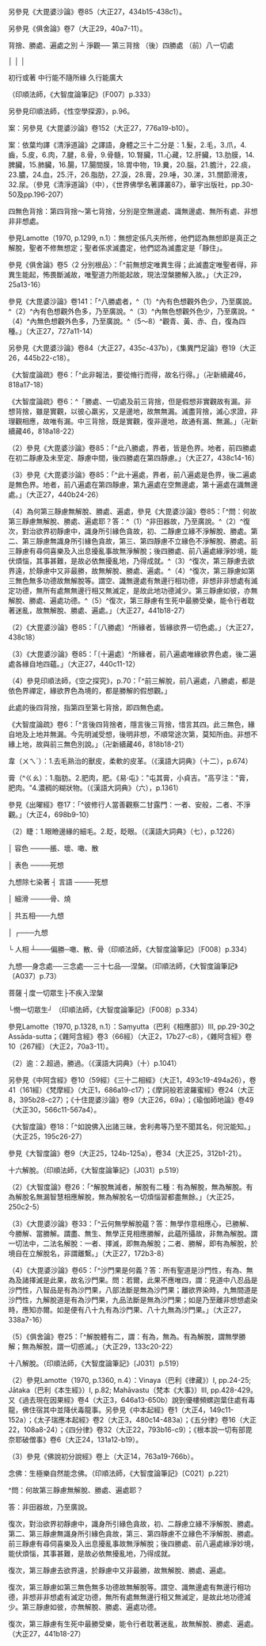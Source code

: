 [^1]: 八背捨又名為「八解脫」。參見《長阿含經》卷10：「^八解脫，云何八？^（1）^色觀色，初解脫；^（2）^內色想，觀外色，二解脫；^（3）^淨解脫，三解脫；^（4）^度色想，滅有對想，不念雜想，住空處，四解脫；^（5）^度空處，住識處，五解脫；^（6）^度識處，住不用處，六解脫；^（7）^度不用處，住有想無想處，七解脫；^（8）^滅盡定，八解脫。」（大正1，62b20-25）

另參見《大毘婆沙論》卷85（大正27，434b15-438c1）。

[^2]: 《大智度論疏》卷6：「^初言內有色外觀色者，初習不淨，觀道未強，不能壞減內色，但觀外相死尸膖脹不淨，故言內有色外觀色。第二內無色相外觀色者，習行稍久，觀道增強，故能於自身作亡滅色相，亦觀外色死尸不淨，故言內無色相外觀色。」（卍新續藏46，801c8-13）

[^3]: 關於勝解作意（adhimukti-manasikāra，得解道）或勝解想，參見印順法師，《空之探究》，pp.68-69：^如《大毘婆沙論》卷11說：「有三種作意，謂自相作意，共相作意，勝解作意。自相作意者，思惟色是變礙相，受是領納相，想是取像相，行是造作相，識是了別相；地是堅相，水是濕相，火是煖相，風是動相──如是等。共相作意者，如十六行相等。勝解作意者，如不淨觀、持息念、（四）無量、（八）解脫、（八）勝處、（十）遍處等。」（大正27，53a）《瑜伽師地論》卷11說：「勝解作意者，謂修靜慮者，隨其所欲，於諸事相增益作意。真實作意者，謂以自相、共相及真如相，如理思惟諸法作意。」（大正30，332c）依此可以知道：自相作意、共相作意、真如作意，是一切法真實事理的作意；勝解作意是假想觀，於事是有所增益的。如不淨觀，想青瘀或膿爛等，觀自身及到處的尸身青瘀或膿爛，這是與事實不符的，是誇張的想像所成的定境，所以說是「增益」。佛法中的八解脫，八勝處，十遍處，都是勝解作意。

另參見《俱舍論》卷7（大正29，40a7-11）。

[^4]: 〔及〕－【宋】【元】【明】【宮】【石】。（大正25，215d，n.11）

[^5]: 虫＝蟲【元】【明】。（大正25，215d，n.12）

[^6]: 無色即觀死相等。（印順法師，《大智度論筆記》［F001］p.326）

[^7]: 況：3.比。比擬；比方。4.比。引申為推及，推測。（《漢語大詞典》（五），p.1083）

[^8]: 參見Lamotte（1970, p.1293,
n.1）：亦即是說在無色界之五種背捨及二種一切處。

[^9]: 參見Lamotte（1970, p.1293,
n.2）：這一點精確的說明相當重要，因為在前八種一切處，行者是觀想極其清淨之四大及四根本色，不夾雜其他諸大或顏色。這就是Visuddhimagga（《清淨道論》）稱之所緣之「似相」。

[^10]: 參見Lamotte（1970, p.1293, n.3）：此應該是指青色之花或金屬。

[^11]: 捺＝奈【元】【明】。（大正25，215d，n.13）

[^12]: 〔復〕－【宋】【元】【明】【宮】【石】。（大正25，215d，n.14）

[^13]: 〔行〕－【石】。（大正25，215d，n.15）

[^14]: 參見《俱舍論》卷29：「^應知此中修觀行者，從諸解脫入諸勝處，從諸勝處入諸遍處，以後後起勝前前故。」（大正29，152a2-4）

[^15]: ┌ 不淨── 初二背捨 （前）四勝處

背捨、勝處、遍處之別 ┴ 淨觀── 第三背捨 （後）四勝處 （前）八一切處

│ │ │

初行或著 中行能不隨所緣 久行能廣大

（印順法師，《大智度論筆記》〔F007〕p.333）

[^16]: 印順法師，《華雨集》（三），p.154：「^（一）八解脫的前二解脫，是不淨觀，第三『淨解脫身作證』是淨觀。（二）八勝處的前四勝處，是不淨觀；後四勝處──內無色相外觀色青、黃、赤、白，是淨觀。（三）十遍處中的前八遍處──地遍處，水，火，風，青、黃、赤、白遍處，都是淨觀。如地遍處是觀大地的平正淨潔，沒有山陵溪流；清淨平坦，一望無際的大地，於定心中現前。水，火，風，也都是清淨的。觀青色如金精山，黃色如瞻婆花，赤色如赤蓮花，白色如白雪，都是清淨光顯的。淨觀是觀外色的清淨，近於清淨的器世間。」

另參見印順法師，《性空學探源》，p.96。

[^17]: 前二背捨、前四勝處屬於不淨觀。

[^18]: 第三背捨、後四勝處及前八種一切處屬於淨觀。

[^19]: 案：灰底部分文字為編者所加，非導師筆記原有，以下同此。

[^20]: 〔厭〕－【石】。（大正25，215d，n.16）

[^21]: 九想似為初二初門，白骨觀為第三初門。（印順法師，《大智度論筆記》〔F001〕p.327）

[^22]: 相＝想【宋】【元】【明】【宮】。（大正25，215d，n.17）

[^23]: 參見Lamotte（1970, p.1295,
n.2）：在傳統之說法中，並未提及一切處以寶物為所緣客體。

[^24]: 參見Lamotte（1970, p.1296,
n.1）：所謂「身證」，在巴利所傳原始佛典關於八背捨之說明中，全未提及，而在梵文資料也僅有第三及第八背捨之中，有此一語詞。這是因為此二背捨之殊勝，以及因為它們分別是在色界及無色界之最後一地。參見《俱舍論》卷29：「^何故經中第三、第八說身作證非餘六耶？以於八中此二勝故，於二界中各在邊故。」（大正29，151c8-10）

案：另參見《大毘婆沙論》卷152（大正27，776a19-b10）。

[^25]: 為實為得解，亦實亦得解。（印順法師，《大智度論筆記》［F001］p.327）

[^26]: 《大智度論疏》卷6：「^言『問曰：是三背捨』者，此謂第三背捨，非前之三種背捨，是中應加「第」字。言『八勝處』者，於中取後四勝處。『十一切處』者，此是十一切處中前八一切處。」（卍新續藏46，815c9-12）

[^27]: 參見Lamotte（1970, p.1297, n.1）：這是指第三背捨。

[^28]: 又＝人【宋】【元】【明】【宮】。（大正25，215d，n.19）

[^29]: 參見Lamotte（1970, p.1297,
n.2）：在梵文所傳之資料中，不論是小乘或大乘之佛典，均將身體之「物」之數目定為三十六。見《增壹阿含經》卷25（大正2，687b），卷27（大正2，701b），卷49（大正2，815c）；《大莊嚴論經》卷5（大正4，285b21）；《百喻經》卷4（大正4，555b15）；《出曜經》卷1（大正4，612b17），卷5（大正4，632c22），卷17（大正4，696c7）卷26（大正4，749c16）。其內容在梵本Pañcaviṃśati.（《二萬五千頌般若》）p.205，l.16-19，漢譯《摩訶般若波羅蜜經》卷5（大正8，253c26-29）及Śatasāhasrikā.（《十萬頌般若》）p.1431，l.9-13，漢譯《大般若經》卷53（大正5，298b26-28）均有列出，不過有許多錯誤之異讀。至於巴利經典則僅列有三十一物，參見Dīgha（巴利《長部》）II,
p.293; III, p.104; Majjhima（巴利《中部》）I, p.57; III, p.90;
Saṃyutta（巴利《相應部》）IV, p.111; V, p.278;
Aṅguttara（巴利《增支部》）III, p.323；V,
p.109）。Visuddhimagga，ed. H. C.
WARREN，pp.205-219，所列之數目為三十二，並有詳細之說明。

案：依葉均譯《清淨道論》之譯語，身體之三十二分是：1.髮，2.毛，3.爪，4.齒，5.皮，6.肉，7.腱，8.骨，9.骨髓，10.腎臟，11.心藏，12.肝臟，13.肋膜，14.脾臟，15.肺臟，16.腸，17.腸間膜，18.胃中物，19.糞，20.腦，21.膽汁，22.痰，23.膿，24.血，25.汗，26.脂肪，27.淚，28.膏，29.唾，30.涕，31.關節滑液，32.尿。（參見《清淨道論》（中），《世界佛學名著譯叢87》，華宇出版社，pp.30-50及pp.196-207）

[^30]: 參見Lamotte（1970, p.1297,
n.3）：四大（四種根本元素）各有其自相：堅、濕、煖、動。

[^31]: 參見Lamotte（1970, p.1298, n.1）：此係第一一切處之觀。

[^32]: 參見Lamotte（1970, p.1298, n.2）：此係第五勝處暨第五一切處之觀。

[^33]: 參見Lamotte（1970, p.1298, n.3）：第三背捨。

[^34]: 參見Lamotte（1970, p.1298, n.4）：第二一切處。

[^35]: 參見Lamotte（1970, p.1298, n.5）：第五勝處暨第五一切處。

[^36]: 四無色背捨。（印順法師，《大智度論筆記》［F001］p.327）

四無色背捨：第四背捨～第七背捨，分別是空無邊處、識無邊處、無所有處、非想非非想處。

[^37]: 四無色定，參見《大智度論》卷17（大正25，186b-c），卷20（大正25，211c-213b）。

[^38]: 無色定約四至七初門。（印順法師，《大智度論筆記》〔F001〕p.327）案：第四至第七背捨。

[^39]: 二無心定之別。（印順法師，《大智度論筆記》〔A037〕p.73）

參見Lamotte（1970, p.1299,
n.1）：無想定係凡夫所修，他們認為無想即是真正之解脫，聖者不修無想定；聖者係求滅盡定，他們認為滅盡定是「靜住」。

參見《俱舍論》卷5〈2
分別根品〉：「^前無想定唯異生得；此滅盡定唯聖者得，非異生能起，怖畏斷滅故，唯聖道力所能起故，現法涅槃勝解入故。」（大正29，25a13-16）

[^40]: 中＋（身）【宋】【元】【明】【宮】【石】。（大正25，216d，n.1）

[^41]: 八勝處：出相。（印順法師，《大智度論筆記》〔F002〕p.327）

參見《大毘婆沙論》卷141：「^八勝處者，^（1）^內有色想觀外色少，乃至廣說。^（2）^內有色想觀外色多，乃至廣說。^（3）^內無色想觀外色少，乃至廣說。^（4）^內無色想觀外色多，乃至廣說。^（5～8）^觀青、黃、赤、白，復為四種。」（大正27，727a11-14）

另參見《大毘婆沙論》卷84（大正27，435c-437b），《集異門足論》卷19（大正26，445b22-c18）。

[^42]: 〔有〕－【石】。（大正25，216d，n.2）

[^43]: 〔有〕－【宋】【元】【明】【宮】【石】。（大正25，216d，n.3）

[^44]: 〔有〕－【宋】【元】【明】【宮】。（大正25，216d，n.4）

[^45]: 《大智度論疏》卷6：「^少有二種：一者緣少，二自在少。今言緣少故名少者，是第一緣少。觀道未增者，是第二自在少。但初解微弱故，不能自在廣緣名少。」（卍新續藏46，817a4-7）

[^46]: 《大智度論疏》卷6：「^今解好醜，文別有四：一、就業報解，二、約觀行得失，三、就違順生心，四、據觀解始終。前三在此文中，後一在下觀行門中。」（卍新續藏46，817a12-15）

[^47]: 繫心三處。（印順法師，《大智度論筆記》〔A037〕p.73）

[^48]: 中＝內【宋】【元】【明】【宮】。（大正25，216d，n.5）

[^49]: 參見Lamotte（1970, p.1301,
n.1）：如果說背捨是不受所緣客體的制約，則勝處是進一步對所緣客體能加以支配。《俱舍論》卷29說：「^八勝處何殊三解脫？前修解脫唯能棄背，後修勝處能制所緣，隨所樂觀惑終不起。」（大正29，151c19-21）根據《俱舍論》之說法，勝處對所緣客體之「支配」是二方面的：1、隨所樂觀：亦即隨行者之意念而起觀，2、煩惱不生：因所緣客體而起之煩惱不再生起。《大智度論》此處特別強調上開第二點：對於可欲之所緣不生貪欲，對於不可欲之所緣客體不起瞋恚。但是勝處法門也能使行者隨其意念而觀所緣客體。事實上，「當行者之心專注，完全清純、完全潔淨、沒有染污，沒有不淨，其心調柔，待勢而動，行者能導引其心向於神通，特別是神境通。」Dīgha（巴利《長部》）I,
p.71。所以行者能隨其意而轉化諸大（根本元素）及顏色，使它們能隨行者之意而為行者所觀。關於此點，請見Visuddhimagga，ed.
H. C
WARREN，pp.142-143。同樣的，「黃色遍滿作意觀」，「金色作意」等等，這些「勝解」，隨意而觀的能力，早在原始佛典即已提到，例如Saṃyutta（巴利《相應部》）I,
p.116。

[^50]: 《大智度論疏》卷6：「^前言『於緣中自在勝知勝見』者，始解名知，終觀明白名見。『行者於能生』已下，釋知見義。『是名若好若醜』者，此近約好醜二境解勝知見義，遠結前文好醜。」（卍新續藏46，817a16-19）

[^51]: 來＝未【宋】【元】【明】【宮】。（大正25，216d，n.6）

[^52]: 相＝想【宮】。（大正25，216d，n.7）

[^53]: 此八，深入定心者可得。（印順法師，《大智度論筆記》〔F002〕p.327）

[^54]: 不淨觀二種（不淨，淨指骨人）。（印順法師，《大智度論筆記》［J030］p.519）

[^55]: 三四勝二義。（印順法師，《大智度論筆記》［F002］p.327）

[^56]: 〔脫〕－【石】。（大正25，216d，n.8）

[^57]: 舉＝轝【宋】【元】【明】【宮】。（大正25，216d，n.9）

[^58]: 塚＝家【石】。（大正25，216d，n.10）

[^59]: 《大智度論疏》卷6：「^解勝處中有三：法、喻及合。法說中有二：初明自在故勝，後明破染故勝。喻中亦二，合中亦二。」（卍新續藏46，817b15-17）

[^60]: 《大正藏》原作「繫」，今依《高麗藏》作「擊」（第14冊，589c8）。

[^61]: 〔是〕－【宋】【元】【明】【宮】。（大正25，216d，n.11）

[^62]: 《大毘婆沙論》卷85：「^十遍處者，謂：青、黃、赤、白，地、水、火、風，空無邊處，識無邊處遍處。」（大正27，440b11-12）

[^63]: 參見《大智度論》卷21（大正25，215b-c）。十遍處之前八遍處（地、水、火、風、青、黃、赤、白遍處）與第三背捨（淨背捨）、後四勝處（內無色想觀青、黃、赤、白）相通。

[^64]: 參見《大毘婆沙論》卷85：「^遍處是何義？答：由二緣故名為遍處：一、由無間，二、由廣大。由無間者，謂純青等勝解作意，不相間離，故名無間。由廣大者，謂緣青等勝解作意，境相無邊，故名廣大。大德說曰：所緣寬廣，無有間隙，故名遍處。」（大正27，440b18-23）

[^65]: 在四無色處中，僅有空無邊處、識無邊處能處得解之心。

[^66]: 二處：空無邊處、識無邊處。

[^67]: 《大智度論疏》卷6：「^言『識處能緣緣色』者，亦是方便道，能緣下地緣色之識。論本文中少於『識』字。」（卍新續藏46，818a11-12）

[^68]: 法門分別：背捨、勝處、一切處。（印順法師，《大智度論筆記》〔D023〕p.270）

[^69]: 三種法：八背捨、八勝處、十一切處。

《大智度論疏》卷6：「^此非報法，要從脩行而得，故名行得。」（卍新續藏46，818a17-18）

[^70]: 初三背捨，有漏。（印順法師，《大智度論筆記》〔F001〕p.326）

《大智度論疏》卷6：^「勝處、一切處及前三背捨，但是假想非實觀故有漏。非想背捨，雖是實觀，以彼心羸劣，又是邊地，故無無漏。滅盡背捨，滅心求證，非理觀相應，故唯有漏。中三背捨，既是實觀，復非邊地，故通有漏、無漏。」（卍新續藏46，818a18-22）

[^71]: 八背捨、八勝處、十一切處及九次第定之關係，參見卷末【附表】。（詳見印順法師，《空之探究》，p.72）

[^72]: 《大智度論疏》卷6：「^言『初二背捨、初四勝處，初禪二禪中攝』者，《雜心》解言：欲界有二種欲，謂心欲、身欲；初禪離此二種欲，故立二不淨背捨及前四勝處。初禪亦有二種欲，故二禪亦立二背捨、四勝處。二禪無二種欲，故三禪不立背捨勝處；又以樂多故，不能作此善根。」（卍新續藏46，818a24-b5）

[^73]: （1）參見《大毘婆沙論》卷84：「^此八解脫，......地者，初二解脫在初二靜慮及未至定、靜慮中間。......第三解脫在第四靜慮。......第四解脫在空無邊處。......第五解脫在識無邊處。......第六解脫在無所有處。......第七解脫在非想非非想處，......想受滅解脫在非想非非想處。」（大正27，434c10-435a11）

（2）參見《大毘婆沙論》卷85：「^此八勝處，界者，皆是色界。地者，前四勝處在初二靜慮及未至定、靜慮中間，後四勝處在第四靜慮。」（大正27，438c14-16）

（3）參見《大毘婆沙論》卷85：「^此十遍處，界者，前八遍處是色界，後二遍處是無色界。地者，前八遍處在第四靜慮，第九遍處在空無邊處，第十遍處在識無邊處。」（大正27，440b24-26）

（4）為何第三靜慮無解脫、勝處、遍處，參見《大毘婆沙論》卷85：「^問：何故第三靜慮無解脫、勝處、遍處耶？答：^（1）^非田器故，乃至廣說。^（2）^復次，對治欲界初靜慮中，識身所引緣色貪故，初、二靜慮立緣不淨解脫、勝處。第二、第三靜慮無識身所引緣色貪故，第三、第四靜慮不立緣色不淨解脫、勝處。前三靜慮有尋伺喜樂及入出息擾亂事故無淨解脫；後四勝處、前八遍處緣淨妙境，能伏煩惱，其事甚難，是故必依無擾亂地，乃得成就。^（3）^復次，第三靜慮去欲界遠，於靜慮中又非最勝，故無解脫、勝處、遍處。^（4）^復次，第三靜慮如第三無色無多功德故無解脫等。謂空、識無邊處有無邊行相功德，非想非非想處有滅定功德，無所有處無無邊行相又無滅定，是故此地功德減少。第三靜慮如彼，亦無解脫、勝處、遍處功德。^（5）^復次，第三靜慮有生死中最勝受樂，能令行者耽著迷亂，故無解脫、勝處、遍處。」（大正27，441b18-27）

[^74]: 二一切處：空無邊處、識無邊處。

[^75]: （1）《大毘婆沙論》卷84：「〔八解脫〕^所緣者，初三解脫緣欲界色處；第四解脫緣四無色，及彼因彼滅一切類智品，若四無色及類智品、非擇滅并虛空，若謂一物、若謂多物，一切皆緣。第五解脫緣後三無色，及彼因彼滅一切類智品，若後三無色及類智品、非擇滅并虛空，若謂一物、若謂多物，一切皆緣。第六解脫緣後二無色，及彼因彼滅一切類智品，若後二無色及類智品、非擇滅并虛空，若謂一物、若謂多物，一切皆緣。第七解脫緣非想非非想處，及彼因彼滅一切類智品，若非想非非想處及類智品、非擇滅并虛空，若謂一物、若謂多物，一切皆緣。想受滅解脫無所緣。」（大正27，435a16-28）

（2）《大毘婆沙論》卷85：「〔八勝處〕^所緣者，皆緣欲界一切色處。」（大正27，438c18）

（3）《大毘婆沙論》卷85：「〔十遍處〕^所緣者，前八遍處唯緣欲界色處，後二遍處各緣自地四蘊。」（大正27，440c11-12）

（4）參見印順法師，《空之探究》，p.70：「^前三解脫，前八遍處，八勝處，都是依色界禪定，緣欲界色為境的，都是勝解的假想觀。」

[^76]: 若＝善【宋】【元】【明】【宮】【石】。（大正25，216d，n.12）

[^77]: 無色根本不緣下地。（印順法師，《大智度論筆記》〔F002〕p.327）

此處的後四背捨，指第四至第七背捨，即四無色處。

《大智度論疏》卷6：「^言後四背捨者，隱言後三背捨，惜言其四。此三無色，緣自地及上地并無漏。今先明滅受想，後明非想，不順常途次第，莫知所由。非想不緣上地，故與前三無色別說。」（卍新續藏46，818b18-21）

[^78]: 〔非有...法〕十九字－【宋】【宮】。（大正25，216d，n.13）

[^79]: 《摩訶般若波羅蜜經》卷24〈78
四攝品〉：「^云何九次第定？行者離欲惡不善法，有覺有觀，離生喜樂，入初禪、第二、第三、第四禪，乃至過非有想非無想處，入滅受想定，是名九次第定。」（大正8，395a7-10）

[^80]: 於此＝此於【宋】【元】【明】。（大正25，216d，n.14）

[^81]: 二是有漏：指非想非非想定與滅盡定。

[^82]: 七，或有漏、或無漏：指四根本禪及前三無色定。

[^83]: 背捨、勝處、一切處、次第定，具依聲聞說。（印順法師，《大智度論筆記》〔F001〕p.325）

[^84]: 參見Lamotte（1970, p.1314,
n.1）：「九想」（navasaṃjñā）。以下《大正藏》原文中所稱之「九相」，應讀為「九想」。

[^85]: 習九想離欲乃得禪。（印順法師，《大智度論筆記》［F003］p.328）

[^86]: 說＝讚【宋】【元】【明】【宮】【石】。（大正25，217d，n.6）

[^87]: 淨戒為九相前行。（印順法師，《大智度論筆記》［F003］p.328）

[^88]: 死＝無【石】。（大正25，217d，n.7）

[^89]: 辭訣：訣別。漢應劭《風俗通‧怪神‧世間亡者多有見神》："飲食飽滿，辭訣而去，家人大哀剝斷絕。"（《漢語大詞典》（十一），p.504）

[^90]: 奄：3.忽然，驟然。（《漢語大詞典》（二），p.1529）

[^91]: 已＋（而）【宮】。（大正25，217d，n.8）

[^92]: 室家：2.夫婦。3.妻子。4.泛指家庭或家庭中的人，如父母、兄弟、妻子等。（《漢語大詞典》（三），p.1425）

[^93]: 免＝勉【石】下同。（大正25，217d，n.9）

[^94]: 捍（^ㄏㄢˋ）：1.抵禦，護衛。2.抗拒，抵制。（《漢語大詞典》（六），p.607）

[^95]: 挌（^ㄍㄜˊ）：擊，格鬥。（《漢語大詞典》（六），p.585）

[^96]: 惡＝無【宋】。（大正25，217d，n.10）

[^97]: 今＝令【石】。（大正25，217d，n.11）

[^98]: 智鑒：才智與鑒識。《南史‧宋紀上‧武帝》："玄妻劉氏，尚書令耽之女也，聰明有智鑒。"（《漢語大詞典》（五），p.767）

[^99]: 明利：明慧爽利。（《漢語大詞典》（五），p.601）

[^100]: 唐：2.空，虛。3.引申為徒然，白白地。（《漢語大詞典》（三），p.366）

[^101]: 亦皆＝皆亦【宋】【元】【明】【宮】。（大正25，217d，n.12）

[^102]: 自恣：放縱自己，不受約束。（《漢語大詞典》（八），p.1324）

[^103]: 放恣：放縱。（《漢語大詞典》（五），p.414）

[^104]: 行＝事【宋】【元】【明】【宮】。（大正25，217d，n.13）

[^105]: 勉＝得【宋】。（大正25，217d，n.14）

[^106]: 益利＝利益【石】。（大正25，217d，n.15）

[^107]: 韋＝[竺-二+韋]【宋】。（大正25，217d，n.16）

韋（ㄨㄟˊ）：1.去毛熟治的獸皮，柔軟的皮革。（《漢語大詞典》（十二），p.674）

[^108]: 《續一切經音義》卷9：「^韛袋（上又作[橐-石+非]，同，蒲拜反。《說文》：韋，囊也。《考聲》云：吹火具也。律文作排，船後木名也，非此用。下，徒耐反；《說文》作帒，盛物帒也）。」（大正54，972a10-11）

[^109]: 役御：役使，使用。（《漢語大詞典》（三），p.927）

[^110]: 貴＝恣【元】【明】。（大正25，217d，n.17）

[^111]: 腰＝膚【宋】【元】【明】【宮】。（大正25，217d，n.18）

[^112]: 媚＝肩【石】【宮】。（大正25，217d，n.19）

[^113]: 此＝是【石】。（大正25，217d，n.20）

[^114]: 漫：9.漫漶，模糊。（《漢語大詞典》（六），p.84）

[^115]: 經文原順序以「膿爛相」為第四，「青相」為第五。

[^116]: 杖楚：謂以棍棒拷打。（《漢語大詞典》（四），p.771）

[^117]: 其＝真【宋】【元】【明】。（大正25，217d，n.21）

[^118]: 烏＝鳥【宋】【元】【明】【宮】。（大正25，217d，n.22）

[^119]: （其）＋手【宋】【元】【明】【宮】。（大正25，217d，n.23）

[^120]: 刳（^ㄎㄨ）：1.挖，挖空。2.剖開。（《漢語大詞典》（二），p.657）

[^121]: 殘：1.毀壞，破壞。（《漢語大詞典》（五），p.167）

[^122]: 藉（^ㄐ一ˊ）：1.踐踏，凌辱。（《漢語大詞典》（九），p.586）

[^123]: 骨想有二種二：骨人連、散；骨人淨、不淨。（經：青想在爛想後；論：青想在爛想前，異）（印順法師，《大智度論筆記》〔F003〕p.328）

[^124]: 膩（^ㄋㄧˋ）：1.肥厚，油膩。2.指食品中油脂過多。4.跡印，污垢。（《漢語大詞典》（六），p.1377）

[^125]: 膩膏＝膏膩【宋】【元】【明】【宮】【石】。（大正25，217d，n.25）

膏（^ㄍㄠ）：1.脂肪。2.肥肉，肥。《易‧屯》："屯其膏，小貞吉。"高亨注："膏，肥肉。"4.濃稠的糊狀物。（《漢語大詞典》（六），p.1361）

[^126]: （覩）＋是【宋】【元】【明】【宮】。（大正25，217d，n.26）

[^127]: 參見Lamotte（1970, p.1319,
n.2）：佛陀在許多地方均說到（Aṅguttara（巴利《增支部》）III, p.446;
IV, p.353,
p.358）：「要斷除貪欲應修不淨觀。」但縱使如此，貪欲並未因而能斷除，不淨觀僅能「動搖」貪欲，它仍然存在。因為不淨觀係勝解作意（假想觀，對想像客體的注意作用），所以是有漏，僅有那已見四聖諦十六行相之觀想，始能斷除煩惱。

[^128]: 《大智度論》卷23：「^十想：1、無常想，2、苦想，3、無我想，4、食不淨想，5、一切世間不可樂想，6、死想，7、不淨想，8、斷想，9、離欲想，10、盡想。」（大正25，229a7-8）

[^129]: 九相與十想之相攝關係，參見印順法師，《大智度論筆記》〔A017〕p.418。

[^130]: 若＋（有）【宋】【元】【明】【宮】。（大正25，217d，n.27）

[^131]: 無常變異＝常變【宋】【元】【明】【宮】【石】。（大正25，218d，n.1）

[^132]: 二甘露門：不淨、安般。（印順法師，《大智度論筆記》〔A017〕p.418）

參見《出曜經》卷17：「^彼修行人當善觀察二甘露門：一者、安般，二者、不淨觀。」（大正4，698b9-10）

[^133]: 膚＝腰【石】。（大正25，218d，n.3）

[^134]: （1）𥇒（^ㄐㄧㄝˊ）：眼睫毛。（《漢語大字典》（四），p.2499）

（2）睫：1.眼瞼邊緣的細毛。2.眨，眨眼。（《漢語大詞典》（七），p.1226）

[^135]: 承旨：1.逢迎意旨。（《漢語大詞典》（一），p.772）

[^136]: ┌ 顯色 ────血塗、青瘀、膿爛

│ 容色 ────脹、壞、噉、散

│ 表色 ────死想

九想除七染著 ┤ 言語 ────死想

│ 細滑 ────骨、燒

│ 共五相───九想

│ ┌───九想

└ 人相
┴───偏勝─噉、散、骨（印順法師，《大智度論筆記》〔F008〕p.334）

[^137]: 「死相」不在九相之中；「死想」乃十想所攝。

[^138]: 偏＝遍【宮】。（大正25，218d，n.6）

[^139]: 披析：分析。（《漢語大詞典》（六），p.523）

[^140]: 參見Lamotte（1970, p.1325,
n.2）：在《大毘婆沙論》卷40（大正27，206c），《俱舍論》卷22（大正29，117b-118a），《順正理論》卷59（大正29，672b），對此等問題均有詳細之討論。不淨是以無貪為性，行者可在十地得「不淨」：欲界、中間禪、四禪、及各該四禪之近分定，不淨觀之所緣是欲界之色（形色與顯色）。只有「人趣」能生。而它是以不淨為行相、從而不能產生無常等（四聖諦）之十六行相。因為它是勝解作意，所以是有漏。最後，要證得「不淨」，可由離欲或加行。

[^141]: 陰＝眾【宋】【元】【明】【宮】。（大正25，218d，n.7）

[^142]: 三禪中無九想。（印順法師，《大智度論筆記》〔F003〕p.328）

[^143]: 九想開→身念處門→三念處門→三十七道品門→開涅槃門→入涅槃常樂。（印順法師，《大智度論筆記》〔F008〕p.334）

九想──身念處──三念處──三十七品──涅槃。（印順法師，《大智度論筆記》〔A037〕p.73）

[^144]: 菩薩行不淨觀之相。（印順法師，《大智度論筆記》〔F003〕p.328）

[^145]: ┌集一切佛法┐

菩薩 ┤度一切眾生├不疾入涅槃

└憫一切眾生┘ （印順法師，《大智度論筆記》〔F008〕p.334）

[^146]: 菩薩觀不淨不入滅：憫眾生苦、念佛法未具、知不淨性空、知亦有淨相。（印順法師，《大智度論筆記》〔F008〕p.334）

[^147]: 〔生〕－【石】【宮】。（大正25，218d，n.8）

[^148]: 身＝心【宮】。（大正25，218d，n.9）

[^149]: 《大正藏》原作「生」，今依《高麗藏》作「心」（第14冊，592c4）。

[^150]: 參見《大智度論》卷21（大正25，218a）。

[^151]: 〔如〕－【宋】【元】【明】【宮】【石】。（大正25，218d，n.10）

[^152]: 一＋（法）【宋】【元】【明】【宮】。（大正25，218d，n.11）

[^153]: 可＝何【元】【明】。（大正25，218d，n.12）

[^154]: 此＝行【元】【明】。（大正25，218d，n.13）

[^155]: 破淨觀不淨，空中無不淨。（印順法師，《大智度論筆記》〔D021〕p.266）

[^156]: 脫＝解脫【宋】【元】【明】【宮】。（大正25，218d，n.14）

[^157]: 經說色中有味、過、出相。（印順法師，《大智度論筆記》〔I013〕p.430）

參見Lamotte（1970, p.1328, n.1）：Saṃyutta（巴利《相應部》）III,
pp.29-30之Assāda-sutta；《雜阿含經》卷3（66經）（大正2，17b27-c8），《雜阿含經》卷10（267經）（大正2，70a3-11）。

[^158]: 〔故〕－【宋】【元】【明】【宮】【石】。（大正25，218d，n.15）

[^159]: 參見Lamotte（1970, p.1328,
n.2）：菩薩觀一切諸色及其過患，但是他深切的瞭解諸色絕對是空、無相，從諸法實相而言，同樣是不值執取、捨離。所以不淨觀使菩薩絕對的沈穩，平靜、不會促使菩薩想要儘速入涅槃，聲聞眾就是急欲取證涅槃。雖然菩薩個人自己並不偏執於諸法之不淨，但是他向他所認為極其執著於諸色之人，宣講不淨法門。換言之，不淨觀是菩薩成熟眾生的方便之一。

[^160]: 懎（^ㄙㄜˋ）：悲恨。（《漢語大字典》（四），p.2360）

[^161]: 參見Lamotte（1970, p.1335,
n.1）：《雜阿含經》卷35（980經）（大正2，254c-255a），《雜阿含經》卷35（981經）（大正2，255a-b）；《增壹阿含經》卷14（大正2，615a-b）；Saṃyutta（巴利《相應部》）I,
pp.218-220。

[^162]: 念佛：能除恐怖。（印順法師，《大智度論筆記》〔C021〕p.221）

[^163]: 手＝掌【宋】【元】【明】【宮】。（大正25，219d，n.2）

[^164]: 〔也〕－【宋】【元】【明】【宮】。（大正25，219d，n.3）

[^165]: 子＝王【宋】【元】【明】【宮】。（大正25，219d，n.4）

[^166]: 參見《雜阿含經》卷29（803經）（大正2，206a16-b14），《雜阿含經》卷29（810經）（大正2，208a18-b13）；《坐禪三昧經》卷上（大正15，275b19-276a6）；《摩訶僧祇律》卷4（大正22，254c14-255a5）；《大智度論》卷11（大正25，138a10-15）；《瑜伽師地論》卷27（大正30，432a-433b）。

[^167]: 念死：念念生滅，常與死俱。（印順法師，《大智度論筆記》〔F004〕p.330）

[^168]: 當＝能【宋】【元】【明】【宮】【石】。（大正25，219d，n.5）

[^169]: 如來十號，參見《大智度論》卷2（大正25，70b-73b）。

[^170]: 多陀阿伽度：如說，如來，如去。（印順法師，《大智度論筆記》〔D024〕p.271）

[^171]: 〔為〕－【宋】【元】【明】【宮】。（大正25，219d，n.6）

[^172]: 〔中〕－【宋】【元】【明】【宮】。（大正25，219d，n.7）

[^173]: 三藐三佛陀：正（諸法不動不壞）遍（一切悉知）知。（印順法師，《大智度論筆記》〔D024〕p.272）

[^174]: 鞞闍遮羅那三般那：智慧、持戒具足。（印順法師，《大智度論筆記》〔D024〕p.272）

[^175]: 無緣＝天【宋】【元】【明】【宮】。（大正25，219d，n.8）

[^176]: 〔已〕－【宋】【元】【明】【宮】【石】。（大正25，219d，n.9）

[^177]: 修伽陀：善去。（印順法師，《大智度論筆記》〔D024〕p.272）

[^178]: 路迦憊：知世間四諦。（印順法師，《大智度論筆記》〔D024〕p.272）

[^179]: 〔阿耨多羅〕富樓沙曇藐婆羅提：無上調御師。（印順法師，《大智度論筆記》〔D024〕p.273）

[^180]: 羅＋（三𦴭三）【石】。（大正25，219d，n.10）

[^181]: 貰多提婆魔㝹舍：以三道滅三毒，令行三乘道。（印順法師，《大智度論筆記》〔D024〕p.273）

[^182]: 舍＋（喃）【宋】【元】【明】。（大正25，219d，n.11）

[^183]: 佛陀：三世盡不盡、動不動法，悉知。（印順法師，《大智度論筆記》〔D024〕p.273）

[^184]: 婆伽婆：得九故名。（印順法師，《大智度論筆記》〔D024〕p.271）

[^185]: 〔為〕－【宋】【元】【明】【宮】。（大正25，219d，n.12）

[^186]: 磨＝摩【明】。（大正25，219d，n.13）

[^187]: 摩訶三磨陀（Mahāsaṃmata）：轉輪王的名字，大平等王、多敬。（參見《梵和大辭典》，p.1022）

[^188]: 參見Lamotte（1970, p.1343, n.1）：Dīpavaṃsa（《島王統史》）III,
v.3; Mahāvaṃsa（《大王統史》）II, v.1; Mahāvastu（梵本《大事》）I,
p.348。

[^189]: 性＝姓【元】【明】【石】。（大正25，219d，n.14）

[^190]: 〔照〕－【宋】【元】【明】【宮】【石】。（大正25，219d，n.15）

[^191]: 我是＝是我【石】。（大正25，219d，n.16）

[^192]: 〔陀〕－【宋】【元】【明】【宮】。（大正25，219d，n.17）

[^193]: （1）踰（^ㄩˊ）：同" 逾 "。（《漢語大詞典》（十）p.521）

（2）逾：2.超過，勝過。（《漢語大詞典》（十）p.1041）

[^194]: 頗梨＝玻瓈【明】。（大正25，219d，n.18）

[^195]: 軟＝濡【石】。（大正25，219d，n.19）

[^196]: 好妙＝妙好【宋】【元】【明】【宮】。（大正25，219d，n.20）

[^197]: 大＝丈【石】。（大正25，219d，n.21）

[^198]: （以）＋如【宋】【元】【明】【宮】。（大正25，219d，n.22）

[^199]: 佛三十二相，參見《大智度論》卷4（大正25，90a-91a），卷29（大正25，273c-274c）。

另參見《中阿含經》卷10（59經）《三十二相經》（大正1，493c19-494a26），卷41（161經）《梵摩經》（大正1，686a19-c17）；《摩訶般若波羅蜜經》卷24（大正8，395b28-c27）；《十住毘婆沙論》卷9（大正26，69a）；《瑜伽師地論》卷49（大正30，566c11-567a4）。

[^200]: 八十隨形好，參見《摩訶般若波羅蜜經》卷24（大正8，395c27-396b10），《十住毘婆沙論》卷9（大正26，69b-70a）等。

[^201]: 佛身：見者愛樂，忘世五欲。（印順法師，《大智度論筆記》〔D032〕p.282）

[^202]: 五（功德）眾。（印順法師，《大智度論筆記》〔J031〕p.520）

[^203]: 但＝俱【石】。（大正25，220d，n.1）

[^204]: 〔生〕－【宋】【元】【明】【宮】【石】。（大正25，220d，n.2）

[^205]: 蘇＝酥【元】【明】。（大正25，220d，n.3）

[^206]: 參見Lamotte（1970, p.1350, n.1）：Dīgha（《長部》）II,
pp.131-132；《長阿含經》卷3《遊行經》（大正1，19a1-b7）；《佛般泥洹經》卷下（大正1，168b13-21）；《般泥洹經》卷下（大正1，183c23-184a3）；《大般涅槃經》卷中（大正1，198a17-198b4）；《六度集經》卷7（大正3，42c23-29）；《根本說一切有部毘奈耶雜事》卷37（大正24，391b3-18）。

[^207]: 參見《中陰經》卷2〈6
神足品〉：「^佛告菩薩：此神變者是三昧王三昧，唯有諸佛乃能變現，非聲聞、辟支佛所能。」（大正12，1064c2-4）

[^208]: 尚＝當【宮】【石】。（大正25，220d，n.5）

[^209]: 佛出入三昧，舍利弗不知名。（印順法師，《大智度論筆記》〔H025〕p.418）

《大智度論》卷18：「^如說佛入出諸三昧，舍利弗等乃至不聞其名，何況能知。」（大正25，195c26-27）

[^210]: 三昧王三昧，參見《大智度論》卷7（大正25，111a-112b）。

[^211]: 《大智度論》卷8：「^佛名人師子，師子遊戲三昧是佛戲三昧也，入此三昧時，令此大地六種震動，一切地獄惡道眾生皆蒙解脫，得生天上，是名為戲。」（大正25，116c15-18）

[^212]: 震＝振【宋】【元】。（大正25，220d，n.6）

[^213]: 釋尊一時頓度十方眾生。（印順法師，《大智度論筆記》〔C008〕p.197）

參見《大智度論》卷9（大正25，124b-125a），卷34（大正25，312b1-21）。

[^214]: 佛＋（言）【宋】【元】【明】【宮】。（大正25，220d，n.7）

[^215]: 是＝此【宋】【元】【明】【宮】。（大正25，220d，n.8）

[^216]: 參見Lamotte（1970, p.1353,
n.1）：《道行般若經》卷9-10（大正8，470c-477b）；《大明度經》卷6（大正8，503c-507c）；《小品般若波羅蜜經》卷10（大正8，580a-586b）；《放光般若經》卷20（大正8，141b-146b）；《摩訶般若波羅蜜經》卷27（大正8，416a-423c）；《大般若波羅蜜經》卷591（大正7，1059a-1073a）。

[^217]: 憂＝漚【宮】。（大正25，220d，n.9）

[^218]: 䗍＝騾【宮】。（大正25，220d，n.10）

[^219]: 參見Lamotte（1970, p.1355, n.2）：參見Vinaya（巴利《律藏》）I,
pp.32-34; Jātaka（巴利《本生經》）I,
p.28。憂樓頻蠡迦葉（Urubivākāśyapa），《過去現在因果經》卷4譯作「^優樓頻螺迦葉」（大正3，649a14-650a22），《眾許摩訶帝經》卷9譯作「^烏嚕尾螺迦葉」（大正3，960b27-962a10），《根本說一切有部毘奈耶破僧事》卷7譯作「^優樓頻螺迦攝」（大正24，133b-134b）。

[^220]: 〔一〕－【宋】【元】【明】【宮】。（大正25，220d，n.11）

[^221]: 〔議〕－【宋】【元】【明】【宮】【石】。（大正25，220d，n.12）

[^222]: 〔名〕－【宮】。（大正25，221d，n.1）

[^223]: 苦法智、苦類智乃至道法智、道類智等八智各有一有為解脫及一無為解脫。

十六解脫。（印順法師，《大智度論筆記》〔J031〕p.519）

[^224]: 參見《品類足論》卷4：「^見苦所斷十隨眠云何？謂有身見、邊執見、見苦所斷邪見、見取、戒禁取、疑、貪、瞋、慢、無明。」（大正26，707a8-10）

[^225]: （1）《大智度論》卷2：「^佛一念中生、住、滅時諸結使分，生時如是、住時如是、滅時如是。苦法忍、苦法智中所斷結使悉覺了。知如是結使解脫，得爾所有為法解脫、得爾所無為法解脫；乃至道比忍見諦道十五心中。」（大正25，72a2-6）

（2）《大智度論》卷26：「^解脫無減者，解脫有二種：有為解脫，無為解脫。有為解脫名無漏智慧相應解脫，無為解脫名一切煩惱習都盡無餘。」（大正25，250c2-5）

（3）《大毘婆沙論》卷33：「^云何無學解脫蘊？答：無學作意相應心，已勝解、今勝解、當勝解。謂盡、無生、無學正見相應勝解，此蘊所攝故，非無為解脫。謂一切法中，二法名解脫：一者、擇滅，即無為解脫；二者、勝解，即有為解脫，於境自在立解脫名，非謂離繫。」（大正27，172b3-8）

（4）《大毘婆沙論》卷65：「^沙門果是何義？答：所有聖道是沙門性，有為、無為及諸擇滅是此果，故名沙門果。問：若爾，此果不應唯四，謂：見道中八忍品是沙門性，八智品是有為沙門果，八部法斷是無為沙門果；離欲界染時，九無間道是沙門性，九解脫道是有為沙門果，九品法斷是無為沙門果；如是乃至離非想想處染時，應知亦爾。如是便有八十九有為沙門果、八十九無為沙門果。」（大正27，338a7-16）

（5）《俱舍論》卷25：「^解脫體有二，謂：有為，無為。有為解脫，謂無學勝解；無為解脫，謂一切惑滅。」（大正29，133c20-22）

[^226]: 修道十八解脫：斷除有頂地煩惱的九解脫道，各有一有為解脫及一無為解脫。

十八解脫。（印順法師，《大智度論筆記》〔J031〕p.519）

[^227]: 解脫知見眾二種。（印順法師，《大智度論筆記》〔J031〕p.520）

[^228]: 盡證＝證盡【宋】【元】【明】【宮】。（大正25，221d，n.2）

[^229]: 如難陀出家後猶難忘其妻孫陀利，欲還俗習白衣行。後佛陀將之帶往三十三天見諸天女，難陀忽然覺得孫陀利如瞎獼猴，不如天女美貌。諸天女告曰：「聞世尊弟子難陀善修梵行，命終之後來生此間，可娶五百天女為妻。」之後佛陀又將難陀帶往阿鼻地獄，獄卒告曰：「世尊弟子難陀，彼於如來所淨修梵行，身壞命終生善處天上，於彼壽千歲快自娛樂，復於彼命終生此阿鼻地獄中。」難陀聞言驚懼，向佛懺悔，精進修行成阿羅漢。參見《增壹阿含經》卷9（大正2，591b-592c）。

[^230]: 參見Lamotte（1970, p.1359,
n.3）：以下經論有提到名為難陀之龍王，參見Divyāvadāna（梵本《天譬》）p.395;
Jātaka（巴利《本生經》）V,
p.126；《增壹阿含經》卷28：「^難陀、優槃難陀二龍王。」（大正2，703b24）；《雜阿含經》卷23：「^難陀、跋難陀龍王。」（大正2，168a3）；《阿育王傳》卷2：「^難陀、拔難陀龍王。」（大正50，104b13）；《阿育王經》卷2：「^難陀、優波難陀二龍王。」（大正50，138b9）；《大智度論》卷32：「^難陀、婆難陀龍王兄弟」（大正25，300a28-29）；《大智度論》卷100：「^難陀、婆難陀龍王兄弟。」（大正25，752b12-13）

[^231]: 漚＝優【宋】【元】【明】【宮】。（大正25，221d，n.3）

[^232]: 螺＝騾【宋】【元】【明】【宮】。（大正25，221d，n.4）

[^233]: （1）難陀優樓頻騾龍因瞋得解脫。（印順法師，《大智度論筆記》〔I013〕p.430）〔優＝漚（大正藏）〕

（2）參見Lamotte（1970, p.1360, n.4）：Vinaya（巴利《律藏》）I,
pp.24-25; Jātaka（巴利《本生經》）I, p.82;
Mahāvastu（梵本《大事》）III,
pp.428-429。又《過去現在因果經》卷4（大正3，646a13-650b）說到優樓頻螺迦葉住處有毒龍，佛住宿其中並降伏毒龍事。另參見《中本起經》卷1（大正4，149c11-152a）；《太子瑞應本起經》卷2（大正3，480c14-483a）；《五分律》卷16（大正22，108a8-24）；《四分律》卷32（大正22，793b16-c9）；《根本說一切有部毘奈耶破僧事》卷6（大正24，131a12-b19）。

（3）參見《佛說初分說經》卷上（大正14，763a19-766b）。

[^234]: 眾生得度因緣不同：解脫之道義別。（印順法師，《大智度論筆記》〔C019〕p.219）

[^235]: 關於「法眼」，參見《摩訶般若波羅蜜經》卷2（大正8，227c2-229a16），《放光般若經》卷2（大正8，9a19-b21），《光讚般若經》卷2（大正8，158c15-159b7），《大智度論》卷33（大正25，305c27-306a2），《大智度論》卷40（大正25，349a26-350b5）。

[^236]: 〔知〕－【宋】【元】【明】【宮】。（大正25，221d，n.5）

[^237]: 關於般舟三昧之法門分別，參見《十住毘婆沙論》卷12〈25
助念佛三昧品〉：「^是三昧所住處，少相、中相、多相，如是等應分別，知是事應當解釋。住處者，是三昧或於初禪可得，或第二禪、或第三禪、或第四禪可得；或初禪中間得勢力，能生是三昧。或少者，人勢力少故名為少，又少時住故名為少，又見少佛世界故名為少；中、多亦如是。說是三昧或說有覺有觀、或無覺有觀、或無覺無觀；或喜相應、或樂相應、或不苦不樂相應；或有入出息、或無入出息；或定是善性；或有漏、或無漏；或欲界繫、或色界繫、或無色界繫、或非欲界或非色界或非無色界繫；是三昧是心數法，心相應，隨心行法，共心生法；非色，非現，能緣；非業，業相應，隨業行；非先世業果報，除因報；可修、可知；可證，亦以身證，亦以慧證；或可斷、或不可斷；有漏應斷，無漏不可斷；知、見亦如是。」（大正26，88b15-c1）

[^238]: 七地：欲界、未到定、靜慮中間、初禪、第二禪、第三禪、第四禪。

[^239]: 〔得〕－【石】。（大正25，221d，n.6）

[^240]: 〔得〕－【宋】【元】【明】【宮】。（大正25，221d，n.7）

[^241]: 極樂世界：生時自能念佛。（印順法師，《大智度論筆記》〔C016〕p.212）

念佛：生極樂自然能念佛。（印順法師，《大智度論筆記》〔C021〕p.221）

[^242]: 印順法師，《空之探究》，p.72。

[^243]: 為何第三靜慮無解脫、勝處、遍處，參見《大毘婆沙論》卷85：

^問：何故第三靜慮無解脫、勝處、遍處耶？

答：非田器故，乃至廣說。

復次，對治欲界初靜慮中，識身所引緣色貪故，初、二靜慮立緣不淨解脫、勝處。第二、第三靜慮無識身所引緣色貪故，第三、第四靜慮不立緣色不淨解脫、勝處。前三靜慮有尋伺喜樂及入出息擾亂事故無淨解脫；後四勝處、前八遍處緣淨妙境，能伏煩惱，其事甚難，是故必依無擾亂地，乃得成就。

復次，第三靜慮去欲界遠，於靜慮中又非最勝，故無解脫、勝處、遍處。

復次，第三靜慮如第三無色無多功德故無解脫等。謂空、識無邊處有無邊行相功德，非想非非想處有滅定功德，無所有處無無邊行相又無滅定，是故此地功德減少。第三靜慮如彼，亦無解脫、勝處、遍處功德。

復次，第三靜慮有生死中最勝受樂，能令行者耽著迷亂，故無解脫、勝處、遍處。（大正27，441b18-27）